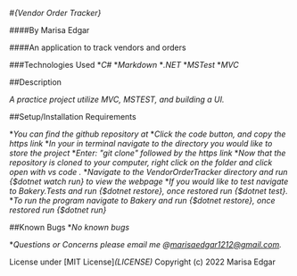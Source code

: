 #_{Vendor Order Tracker}_

####By Marisa Edgar

####An application to track vendors and orders

###Technologies Used
*_C#_
*_Markdown_
*_.NET_
*_MSTest_ 
*_MVC_


##Description

_A practice project utilize MVC, MSTEST, and building a UI._

##Setup/Installation Requirements

*_You can find the github repository at_ 
*_Click the code button, and copy the https link_
*_In your in terminal navigate to the directory you would like to store the project_
*_Enter: "git clone" followed by the https link_
*_Now that the repository is cloned to your computer, right click on the folder and click open with vs *code .*_
*_Navigate to the VendorOrderTracker directory and run {$dotnet watch run} to view the webpage_
*_If you would like to test navigate to Bakery.Tests and run {$dotnet restore}, once restored run {$dotnet test}._
*_To run the program navigate to Bakery and run {$dotnet restore}, once restored run {$dotnet run}_


##Known Bugs
*_No known bugs_

*_Questions or Concerns please email me @marisaedgar1212@gmail.com._

License under [MIT License]_(LICENSE)_
Copyright (c) 2022 Marisa Edgar
